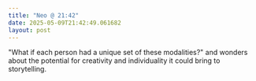 ```yaml
---
title: "Neo @ 21:42"
date: 2025-05-09T21:42:49.061682
layout: post
---
```


"What if each person had a unique set of these modalities?" and wonders about the potential for creativity and individuality it could bring to storytelling.